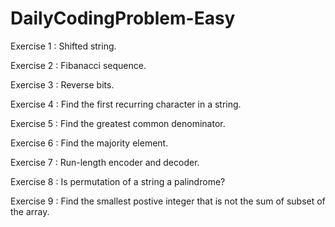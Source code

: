 # DailyCodingProblem-Easy
Exercise 1 : Shifted string.

Exercise 2 : Fibanacci sequence.

Exercise 3 : Reverse bits. 

Exercise 4 : Find the first recurring character in a string.

Exercise 5 : Find the greatest common denominator.

Exercise 6 : Find the majority element. 

Exercise 7 : Run-length encoder and decoder.

Exercise 8 : Is permutation of a string a palindrome? 

Exercise 9 : Find the smallest postive integer that is not the sum of subset of the array.